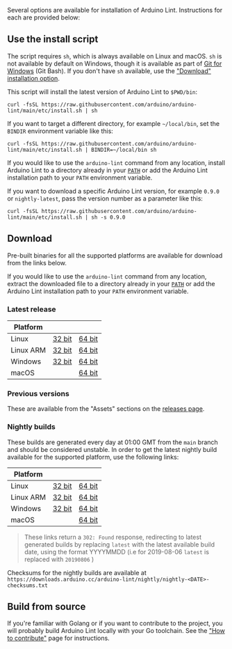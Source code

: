 <!-- Source: https://github.com/arduino/tooling-project-assets/blob/main/other/installation-script/installation.md -->

Several options are available for installation of Arduino Lint. Instructions for each are provided below:

## Use the install script

The script requires `sh`, which is always available on Linux and macOS. `sh` is not available by default on Windows,
though it is available as part of [Git for Windows](https://gitforwindows.org/) (Git Bash). If you don't have `sh`
available, use the ["Download" installation option](#download).

This script will install the latest version of Arduino Lint to `$PWD/bin`:

```
curl -fsSL https://raw.githubusercontent.com/arduino/arduino-lint/main/etc/install.sh | sh
```

If you want to target a different directory, for example `~/local/bin`, set the `BINDIR` environment variable like this:

```
curl -fsSL https://raw.githubusercontent.com/arduino/arduino-lint/main/etc/install.sh | BINDIR=~/local/bin sh
```

If you would like to use the `arduino-lint` command from any location, install Arduino Lint to a directory already in
your [`PATH`](https://wikipedia.org/wiki/PATH%5F%28variable%29) or add the Arduino Lint installation path to your `PATH`
environment variable.

If you want to download a specific Arduino Lint version, for example `0.9.0` or `nightly-latest`, pass the version
number as a parameter like this:

```
curl -fsSL https://raw.githubusercontent.com/arduino/arduino-lint/main/etc/install.sh | sh -s 0.9.0
```

## Download

Pre-built binaries for all the supported platforms are available for download from the links below.

If you would like to use the `arduino-lint` command from any location, extract the downloaded file to a directory
already in your [`PATH`](https://wikipedia.org/wiki/PATH%5F%28variable%29) or add the Arduino Lint installation path to
your `PATH` environment variable.

### Latest release

| Platform  |                      |                      |
| --------- | -------------------- | -------------------- |
| Linux     | [32 bit][linux32]    | [64 bit][linux64]    |
| Linux ARM | [32 bit][linuxarm32] | [64 bit][linuxarm64] |
| Windows   | [32 bit][windows32]  | [64 bit][windows64]  |
| macOS     |                      | [64 bit][macos]      |

[linux64]: https://downloads.arduino.cc/arduino-lint/arduino-lint_latest_Linux_64bit.tar.gz
[linux32]: https://downloads.arduino.cc/arduino-lint/arduino-lint_latest_Linux_32bit.tar.gz
[linuxarm64]: https://downloads.arduino.cc/arduino-lint/arduino-lint_latest_Linux_ARM64.tar.gz
[linuxarm32]: https://downloads.arduino.cc/arduino-lint/arduino-lint_latest_Linux_ARMv7.tar.gz
[windows64]: https://downloads.arduino.cc/arduino-lint/arduino-lint_latest_Windows_64bit.zip
[windows32]: https://downloads.arduino.cc/arduino-lint/arduino-lint_latest_Windows_32bit.zip
[macos]: https://downloads.arduino.cc/arduino-lint/arduino-lint_latest_macOS_64bit.tar.gz

### Previous versions

These are available from the "Assets" sections on the [releases page](https://github.com/arduino/arduino-lint/releases).

### Nightly builds

These builds are generated every day at 01:00 GMT from the `main` branch and should be considered unstable. In order to
get the latest nightly build available for the supported platform, use the following links:

| Platform  |                              |                              |
| --------- | ---------------------------- | ---------------------------- |
| Linux     | [32 bit][linux32-nightly]    | [64 bit][linux64-nightly]    |
| Linux ARM | [32 bit][linuxarm32-nightly] | [64 bit][linuxarm64-nightly] |
| Windows   | [32 bit][windows32-nightly]  | [64 bit][windows64-nightly]  |
| macOS     |                              | [64 bit][macos-nightly]      |

[linux64-nightly]: https://downloads.arduino.cc/arduino-lint/nightly/arduino-lint_nightly-latest_Linux_64bit.tar.gz
[linux32-nightly]: https://downloads.arduino.cc/arduino-lint/nightly/arduino-lint_nightly-latest_Linux_32bit.tar.gz
[linuxarm64-nightly]: https://downloads.arduino.cc/arduino-lint/nightly/arduino-lint_nightly-latest_Linux_ARM64.tar.gz
[linuxarm32-nightly]: https://downloads.arduino.cc/arduino-lint/nightly/arduino-lint_nightly-latest_Linux_ARMv7.tar.gz
[windows64-nightly]: https://downloads.arduino.cc/arduino-lint/nightly/arduino-lint_nightly-latest_Windows_64bit.zip
[windows32-nightly]: https://downloads.arduino.cc/arduino-lint/nightly/arduino-lint_nightly-latest_Windows_32bit.zip
[macos-nightly]: https://downloads.arduino.cc/arduino-lint/nightly/arduino-lint_nightly-latest_macOS_64bit.tar.gz

> These links return a `302: Found` response, redirecting to latest generated builds by replacing `latest` with the
> latest available build date, using the format YYYYMMDD (i.e for 2019-08-06 `latest` is replaced with `20190806` )

Checksums for the nightly builds are available at
`https://downloads.arduino.cc/arduino-lint/nightly/nightly-<DATE>-checksums.txt`

## Build from source

If you're familiar with Golang or if you want to contribute to the project, you will probably build Arduino Lint locally
with your Go toolchain. See the ["How to contribute"](CONTRIBUTING.md#building-the-source-code) page for instructions.

